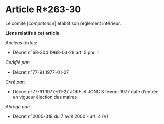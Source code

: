 # Article R*263-30

Le comité [*compétence*] établit son règlement intérieur.

**Liens relatifs à cet article**

_Anciens textes_:

  - Décret n°68-304 1968-03-29 art. 5 phr. 1

_Codifié par_:

  - Décret n°77-91 1977-01-27

_Créé par_:

  - Décret n°77-91 1977-01-27 JORF et JONC 3 février 1977 date d'entrée en vigueur élection des maires

_Abrogé par_:

  - Décret n°2000-318 du 7 avril 2000 - art. 4 (V)

